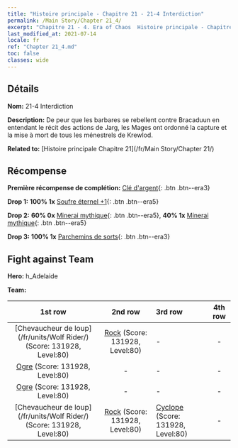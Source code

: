```yaml
---
title: "Histoire principale - Chapitre 21 - 21-4 Interdiction"
permalink: /Main Story/Chapter 21_4/
excerpt: "Chapitre 21 - 4. Era of Chaos  Histoire principale - Chapitre 21_4. 21-4 Interdiction"
last_modified_at: 2021-07-14
locale: fr
ref: "Chapter 21_4.md"
toc: false
classes: wide
---
```


## Détails

 **Nom:** 21-4 Interdiction

 **Description:** De peur que les barbares se rebellent contre Bracaduun en entendant le récit des actions de Jarg, les Mages ont ordonné la capture et la mise à mort de tous les ménestrels de Krewlod.

 **Related to:** [Histoire principale Chapitre 21](/fr/Main Story/Chapter 21/)

## Récompense

 **Première récompense de complétion:** [Clé d'argent](/ItemsFR/con_693/){: .btn .btn--era3}

 **Drop 1:** **100% 1x** [Soufre éternel +1](/ItemsFR/mat_71/){: .btn .btn--era5}

 **Drop 2:** **60% 0x** [Minerai mythique](/ItemsFR/mat_61/){: .btn .btn--era5}, **40% 1x** [Minerai mythique](/ItemsFR/mat_61/){: .btn .btn--era5}

 **Drop 3:** **100% 1x** [Parchemins de sorts](/ItemsFR/con_694/){: .btn .btn--era3}


## Fight against Team
 **Hero:** h_Adelaide

 **Team:**


  | 1st row | 2nd row | 3rd row | 4th row |
  |:----:|:----:|:----|:----:|
  | [Chevaucheur de loup](/fr/units/Wolf Rider/) (Score: 131928, Level:80)  | [Rock](/fr/units/Roc/) (Score: 131928, Level:80)  | - | - |
  | [Ogre](/fr/units/Ogre/) (Score: 131928, Level:80)  | - | - | - |
  | [Ogre](/fr/units/Ogre/) (Score: 131928, Level:80)  | - | - | - |
  | [Chevaucheur de loup](/fr/units/Wolf Rider/) (Score: 131928, Level:80)  | [Rock](/fr/units/Roc/) (Score: 131928, Level:80)  | [Cyclope](/fr/units/Cyclops/) (Score: 131928, Level:80)  | - |


